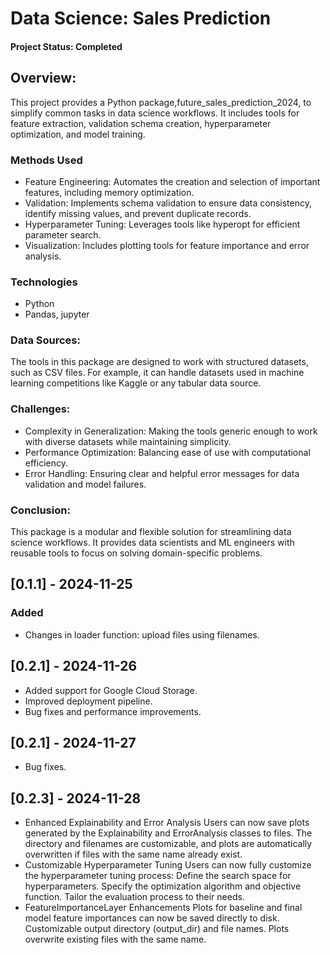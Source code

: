 # Data Science: Sales Prediction

#### Project Status: Completed

## Overview:
This project provides a Python package,future_sales_prediction_2024, to simplify common tasks in data science workflows. It includes tools for feature extraction, validation schema creation, hyperparameter optimization, and model training.


### Methods Used
* Feature Engineering: Automates the creation and selection of important features, including memory optimization.
* Validation: Implements schema validation to ensure data consistency, identify missing values, and prevent duplicate records.
* Hyperparameter Tuning: Leverages tools like hyperopt for efficient parameter search.
* Visualization: Includes plotting tools for feature importance and error analysis.

### Technologies
* Python
* Pandas, jupyter

### Data Sources:
The tools in this package are designed to work with structured datasets, such as CSV files. For example, it can handle datasets used in machine learning competitions like Kaggle or any tabular data source.

### Challenges:
* Complexity in Generalization: Making the tools generic enough to work with diverse datasets while maintaining simplicity.
* Performance Optimization: Balancing ease of use with computational efficiency.
* Error Handling: Ensuring clear and helpful error messages for data validation and model failures.

### Conclusion:
This package is a modular and flexible solution for streamlining data science workflows. It provides data scientists and ML engineers with reusable tools to focus on solving domain-specific problems.

## [0.1.1] - 2024-11-25
### Added
- Changes in loader function: upload files using filenames.

## [0.2.1] - 2024-11-26
- Added support for Google Cloud Storage.
- Improved deployment pipeline.
- Bug fixes and performance improvements.

## [0.2.1] - 2024-11-27
- Bug fixes.

## [0.2.3] - 2024-11-28
- Enhanced Explainability and Error Analysis
    Users can now save plots generated by the Explainability and ErrorAnalysis classes to files.
    The directory and filenames are customizable, and plots are automatically overwritten if files with the same name already exist.
- Customizable Hyperparameter Tuning
Users can now fully customize the hyperparameter tuning process:
    Define the search space for hyperparameters.
    Specify the optimization algorithm and objective function.
    Tailor the evaluation process to their needs.
- FeatureImportanceLayer Enhancements
    Plots for baseline and final model feature importances can now be saved directly to disk.
    Customizable output directory (output_dir) and file names.
    Plots overwrite existing files with the same name.
